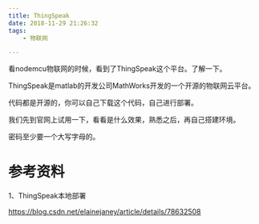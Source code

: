 ```yaml
---
title: ThingSpeak
date: 2018-11-29 21:26:32
tags:
	- 物联网

---
```




看nodemcu物联网的时候，看到了ThingSpeak这个平台。了解一下。

ThingSpeak是matlab的开发公司MathWorks开发的一个开源的物联网云平台。

代码都是开源的，你可以自己下载这个代码，自己进行部署。



我们先到官网上试用一下，看看是什么效果，熟悉之后，再自己搭建环境。

密码至少要一个大写字母的。



# 参考资料

1、ThingSpeak本地部署

https://blog.csdn.net/elainejaney/article/details/78632508



